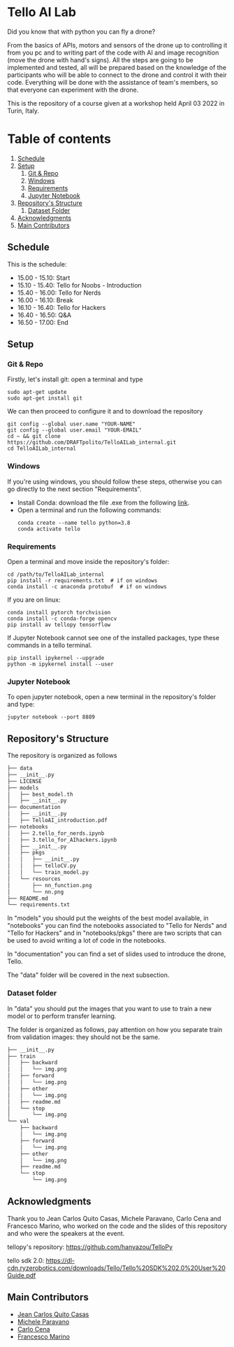 # Tello AI Lab
Did you know that with python you can fly a drone?

From the basics of APIs, motors and sensors of the drone up to controlling it from you pc and to writing part of the code
with AI and image recognition (move the drone with hand's signs). All the steps are going to be implemented and tested,
all will be prepared based on the knowledge of the participants who will be able to connect to the drone and control it
with their code. Everything will be done with the assistance of team's members, so that everyone can experiment with the
drone.

This is the repository of a course given at a workshop held April 03 2022 in Turin, Italy.

# Table of contents
1. [Schedule](#schedule)
2. [Setup](#setup)
    1. [Git & Repo](#git_repo)
    2. [Windows](#windows)
    3. [Requirements](#requirements)
    4. [Jupyter Notebook](#jup)
3. [Repository's Structure](#structure)
   1. [Dataset Folder](#data)
4. [Acknowledgments](#ack)
5. [Main Contributors](#contr)

## Schedule <a name="schedule"></a>
This is the schedule:
- 15.00 - 15.10: Start
- 15.10 - 15.40: Tello for Noobs - Introduction
- 15.40 - 16.00: Tello for Nerds
- 16.00 - 16.10: Break
- 16.10 - 16.40: Tello for Hackers
- 16.40 - 16.50:  Q&A
- 16.50 - 17.00: End

## Setup <a name="setup"></a>
### Git & Repo <a name="git_repo"></a>
Firstly, let's install git: open a terminal and type
```
sudo apt-get update
sudo apt-get install git
```

We can then proceed to configure it and to download the repository
```
git config --global user.name "YOUR-NAME"
git config --global user.email "YOUR-EMAIL"
cd ~ && git clone https://github.com/DRAFTpolito/TelloAILab_internal.git
cd TelloAILab_internal
```

### Windows <a name="windows"></a>
If you're using windows, you should follow these steps, otherwise you can go directly to the next section "Requirements".

- Install Conda: download the file .exe from the following [link](https://repo.anaconda.com/archive/Anaconda3-2021.11-Windows-x86_64.exe).
- Open a terminal and run the following commands:
    ```
    conda create --name tello python=3.8
    conda activate tello
    ```

### Requirements <a name="requirements"></a>
Open a terminal and move inside the repository's folder:
```
cd /path/to/TelloAILab_internal
pip install -r requirements.txt  # if on windows
conda install -c anaconda protobuf  # if on windows
```

If you are on linux:
```
conda install pytorch torchvision
conda install -c conda-forge opencv
pip install av tellopy tensorflow
```

If Jupyter Notebook cannot see one of the installed packages, type these commands in a tello terminal.
```
pip install ipykernel --upgrade
python -m ipykernel install --user
```

### Jupyter Notebook <a name="jup"></a>
To open jupyter notebook, open a new terminal in the repository's folder and type:
```
jupyter notebook --port 8889
```

## Repository's Structure <a name="structure"></a>
The repository is organized as follows
```bash
├── data
├── __init__.py
├── LICENSE
├── models
│   ├── best_model.th
│   ├── __init__.py
├── documentation
│   ├── __init__.py
│   ├── TelloAI_introduction.pdf
├── notebooks
│   ├── 2.tello_for_nerds.ipynb
│   ├── 3.tello_for_AIhackers.ipynb
│   ├── __init__.py
│   ├── pkgs
│   │   ├── __init__.py
│   │   ├── telloCV.py
│   │   └── train_model.py
│   └── resources
│       ├── nn_function.png
│       └── nn.png
├── README.md
└── requirements.txt
```
In "models" you should put the weights of the best model available, in "notebooks" you can find the notebooks associated
to "Tello for Nerds" and "Tello for Hackers" and in "notebooks/pkgs" there are two scripts that can be used to avoid
writing a lot of code in the notebooks.

In "documentation" you can find a set of slides used to introduce the drone, Tello.

The "data" folder will be covered in the next subsection.

### Dataset folder <a name="data"></a>
In "data" you should put the images that you want to use to train a new model or to perform transfer learning.

The folder is organized as follows, pay attention on how you separate train from validation images: they should not be
the same.
```bash
├── __init__.py
├── train
│   ├── backward
│   │   └── img.png
│   ├── forward
│   │   └── img.png
│   ├── other
│   │   └── img.png
│   ├── readme.md
│   └── stop
│       └── img.png
└── val
    ├── backward
    │   └── img.png
    ├── forward
    │   └── img.png
    ├── other
    │   └── img.png
    ├── readme.md
    └── stop
        └── img.png
```

## Acknowledgments <a name="ack"></a>
Thank you to Jean Carlos Quito Casas, Michele Paravano, Carlo Cena and Francesco Marino, who worked on the code and the
slides of this repository and who were the speakers at the event.

tellopy's repository: https://github.com/hanyazou/TelloPy

tello sdk 2.0: https://dl-cdn.ryzerobotics.com/downloads/Tello/Tello%20SDK%202.0%20User%20Guide.pdf


## Main Contributors <a name="contr"></a>
- [Jean Carlos Quito Casas](https://www.linkedin.com/in/jcquitocasas)
- [Michele Paravano](https://www.linkedin.com/in/micheleparavano)
- [Carlo Cena](https://github.com/carlo98)
- [Francesco Marino](https://github.com/FrancescoMrn)
